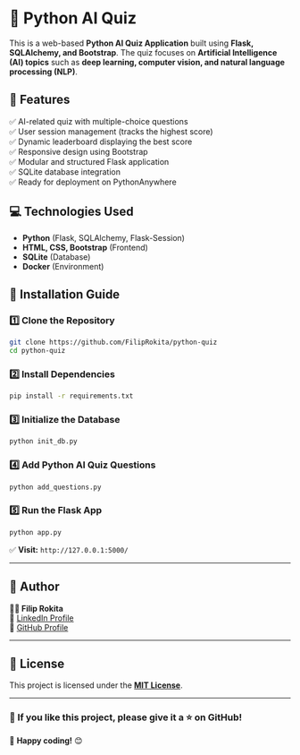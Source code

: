 # 🧠 Python AI Quiz

This is a web-based **Python AI Quiz Application** built using **Flask, SQLAlchemy, and Bootstrap**. The quiz focuses on **Artificial Intelligence (AI) topics** such as **deep learning, computer vision, and natural language processing (NLP)**.

## 🚀 Features
✅ AI-related quiz with multiple-choice questions  
✅ User session management (tracks the highest score)  
✅ Dynamic leaderboard displaying the best score  
✅ Responsive design using Bootstrap  
✅ Modular and structured Flask application  
✅ SQLite database integration  
✅ Ready for deployment on PythonAnywhere  

## 💻 Technologies Used
- **Python** (Flask, SQLAlchemy, Flask-Session)
- **HTML, CSS, Bootstrap** (Frontend)
- **SQLite** (Database)
- **Docker** (Environment)

## 📜 Installation Guide

### **1️⃣ Clone the Repository**
```sh
git clone https://github.com/FilipRokita/python-quiz
cd python-quiz
```

### **2️⃣ Install Dependencies**
```sh
pip install -r requirements.txt
```

### **3️⃣ Initialize the Database**
```sh
python init_db.py
```

### **4️⃣ Add Python AI Quiz Questions**
```sh
python add_questions.py
```

### **5️⃣ Run the Flask App**
```sh
python app.py
```
✅ **Visit:** `http://127.0.0.1:5000/`

---

## 📌 Author
**👨‍💻 Filip Rokita**    
🔗 [LinkedIn Profile](https://www.linkedin.com/in/filiprokita/)  
🔗 [GitHub Profile](https://github.com/FilipRokita)

---

## 📜 License
This project is licensed under the **[MIT License](LICENSE)**.

---

### **🌟 If you like this project, please give it a ⭐ on GitHub!**  
🚀 **Happy coding!** 😊
